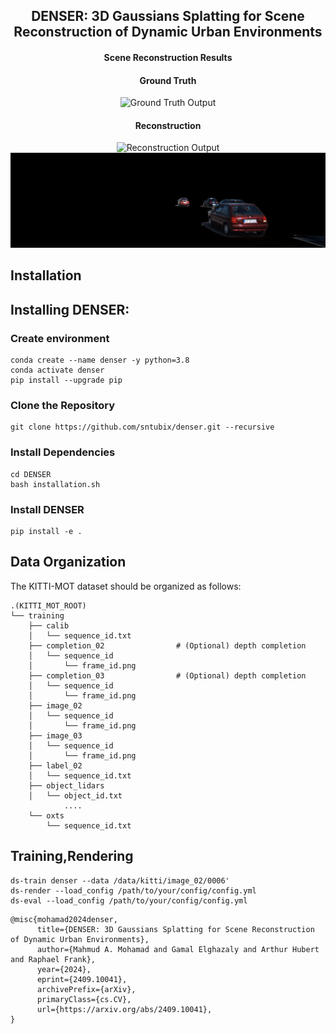 <div align="center"><h2>DENSER: 3D Gaussians Splatting for Scene Reconstruction of Dynamic Urban Environments</h2></div>

<div align="center"><h4>Scene Reconstruction Results</h4></div>

<div align="center"><h4>Ground Truth</h4></div>
<div align="center">
  <img alt="Ground Truth Output" src="./assets/videos/scene_0006_gt_output.gif" width="600px">
</div>

<div align="center"><h4>Reconstruction</h4></div>
<div align="center">
  <img alt="Reconstruction Output" src="./assets/videos/scene_0006_recoon_output.gif" width="600px">
</div>

<!-- <div align="center"><h4>Object Output</h4></div> -->
<div align="center">
  <img alt="Object Output" src="./assets/videos/scene_0006_obj_output.gif" width="600px">
</div>


## Installation

## Installing DENSER:

### Create environment
```
conda create --name denser -y python=3.8
conda activate denser
pip install --upgrade pip
```
### Clone the Repository
```
git clone https://github.com/sntubix/denser.git --recursive
```
### Install Dependencies
```
cd DENSER
bash installation.sh
```
### Install DENSER 
```
pip install -e .
```
## Data Organization

The KITTI-MOT dataset should be organized as follows:

```
.(KITTI_MOT_ROOT)
└── training
    ├── calib
    │   └── sequence_id.txt
    ├── completion_02                # (Optional) depth completion
    │   └── sequence_id
    │       └── frame_id.png
    ├── completion_03                # (Optional) depth completion
    │   └── sequence_id
    │       └── frame_id.png
    ├── image_02
    │   └── sequence_id
    │       └── frame_id.png
    ├── image_03
    │   └── sequence_id
    │       └── frame_id.png
    ├── label_02
    │   └── sequence_id.txt
    ├── object_lidars
    │   └── object_id.txt
            ....
    └── oxts
        └── sequence_id.txt
```


## Training,Rendering

```
ds-train denser --data /data/kitti/image_02/0006'
ds-render --load_config /path/to/your/config/config.yml
ds-eval --load_config /path/to/your/config/config.yml
```

```
@misc{mohamad2024denser,
      title={DENSER: 3D Gaussians Splatting for Scene Reconstruction of Dynamic Urban Environments}, 
      author={Mahmud A. Mohamad and Gamal Elghazaly and Arthur Hubert and Raphael Frank},
      year={2024},
      eprint={2409.10041},
      archivePrefix={arXiv},
      primaryClass={cs.CV},
      url={https://arxiv.org/abs/2409.10041}, 
}
```